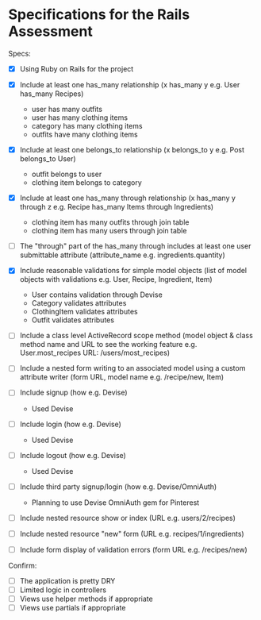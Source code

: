 # Specifications for the Rails Assessment

Specs:
- [x] Using Ruby on Rails for the project

- [x] Include at least one has_many relationship (x has_many y e.g. User has_many Recipes)
    - user has many outfits
    - user has many clothing items
    - category has many clothing items
    - outfits have many clothing items

- [x] Include at least one belongs_to relationship (x belongs_to y e.g. Post belongs_to User)
    - outfit belongs to user
    - clothing item belongs to category

- [x] Include at least one has_many through relationship (x has_many y through z e.g. Recipe has_many Items through Ingredients)
    - clothing item has many outfits through join table
    - clothing item has many users through join table

- [ ] The "through" part of the has_many through includes at least one user submittable attribute (attribute_name e.g. ingredients.quantity)

- [x] Include reasonable validations for simple model objects (list of model objects with validations e.g. User, Recipe, Ingredient, Item)
    - User contains validation through Devise
    - Category validates attributes
    - ClothingItem validates attributes
    - Outfit validates attributes

- [ ] Include a class level ActiveRecord scope method (model object & class method name and URL to see the working feature e.g. User.most_recipes URL: /users/most_recipes)
- [ ] Include a nested form writing to an associated model using a custom attribute writer (form URL, model name e.g. /recipe/new, Item)
- [ ] Include signup (how e.g. Devise)
    - Used Devise
- [ ] Include login (how e.g. Devise)
    - Used Devise
- [ ] Include logout (how e.g. Devise)
    - Used Devise
- [ ] Include third party signup/login (how e.g. Devise/OmniAuth)
    - Planning to use Devise OmniAuth gem for Pinterest
- [ ] Include nested resource show or index (URL e.g. users/2/recipes)
- [ ] Include nested resource "new" form (URL e.g. recipes/1/ingredients)
- [ ] Include form display of validation errors (form URL e.g. /recipes/new)

Confirm:
- [ ] The application is pretty DRY
- [ ] Limited logic in controllers
- [ ] Views use helper methods if appropriate
- [ ] Views use partials if appropriate
